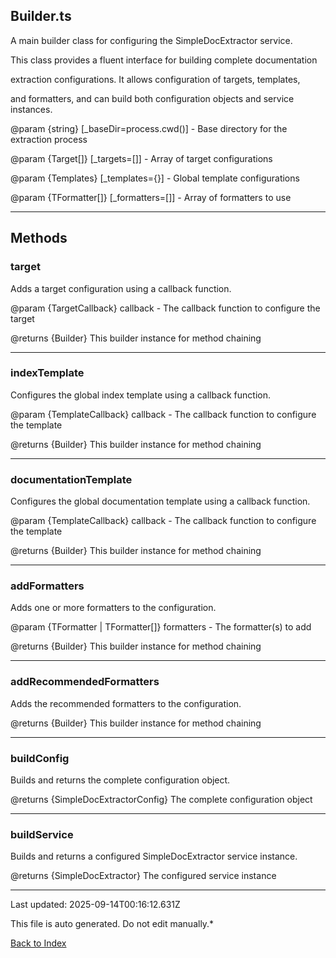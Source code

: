 ## Builder.ts





 A main builder class for configuring the SimpleDocExtractor service.



 This class provides a fluent interface for building complete documentation

 extraction configurations. It allows configuration of targets, templates,

 and formatters, and can build both configuration objects and service instances.



 @param {string} [_baseDir=process.cwd()] - Base directory for the extraction process

 @param {Target[]} [_targets=[]] - Array of target configurations

 @param {Templates} [_templates={}] - Global template configurations

 @param {TFormatter[]} [_formatters=[]] - Array of formatters to use

 



---



## Methods



### **target**

 Adds a target configuration using a callback function.



 @param {TargetCallback} callback - The callback function to configure the target

 @returns {Builder} This builder instance for method chaining

 



---



### **indexTemplate**

 Configures the global index template using a callback function.



 @param {TemplateCallback} callback - The callback function to configure the template

 @returns {Builder} This builder instance for method chaining

 



---



### **documentationTemplate**

 Configures the global documentation template using a callback function.



 @param {TemplateCallback} callback - The callback function to configure the template

 @returns {Builder} This builder instance for method chaining

 



---



### **addFormatters**

 Adds one or more formatters to the configuration.



 @param {TFormatter | TFormatter[]} formatters - The formatter(s) to add

 @returns {Builder} This builder instance for method chaining

 



---



### **addRecommendedFormatters**

 Adds the recommended formatters to the configuration.



 @returns {Builder} This builder instance for method chaining

 



---



### **buildConfig**

 Builds and returns the complete configuration object.



 @returns {SimpleDocExtractorConfig} The complete configuration object

 



---



### **buildService**

 Builds and returns a configured SimpleDocExtractor service instance.



 @returns {SimpleDocExtractor} The configured service instance

 



---



Last updated: 2025-09-14T00:16:12.631Z



This file is auto generated. Do not edit manually.*



[Back to Index](./index.md)
